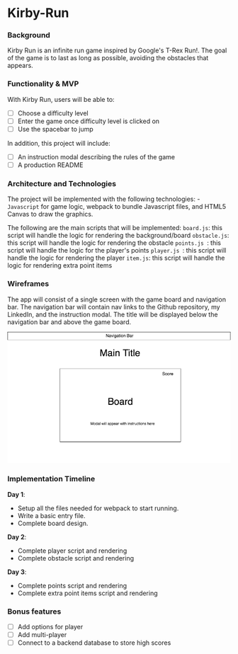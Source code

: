# Kirby-Run

### Background

Kirby Run is an infinite run game inspired by Google's T-Rex Run!. The goal of the game is to last as long as possible, avoiding the obstacles that appears.

### Functionality & MVP 

With Kirby Run, users will be able to:

- [ ] Choose a difficulty level
- [ ] Enter the game once difficulty level is clicked on
- [ ] Use the spacebar to jump

In addition, this project will include:

- [ ] An instruction modal describing the rules of the game
- [ ] A production README

### Architecture and Technologies

The project will be implemented with the following technologies:
-`Javascript` for game logic, webpack to bundle Javascript files, and HTML5 Canvas to draw the graphics.

The following are the main scripts that will be implemented:
`board.js`: this script will handle the logic for rendering the background/board
`obstacle.js`: this script will handle the logic for rendering the obstacle
`points.js `: this script will handle the logic for the player's points
`player.js `: this script will handle the logic for rendering the player
`item.js`: this script will handle the logic for rendering extra point items

### Wireframes

The app will consist of a single screen with the game board and navigation bar. The navigation bar will contain nav links to the Github repository, my LinkedIn, and the instruction modal. The title will be displayed below the navigation bar and above the game board.

![WireframeImage](images/wireframe.png)

### Implementation Timeline

**Day 1**: 
- Setup all the files needed for webpack to start running.
- Write a basic entry file.
- Complete board design.

**Day 2**: 
- Complete player script and rendering
- Complete obstacle script and rendering

**Day 3**: 
- Complete points script and rendering
- Complete extra point items script and rendering

### Bonus features
- [ ] Add options for player
- [ ] Add multi-player
- [ ] Connect to a backend database to store high scores
